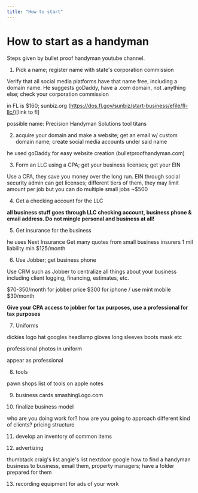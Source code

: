 ```yaml
---
title: "How to start"
---
```


# How to start as a handyman

Steps given by bullet proof handyman youtube channel.

1. Pick a name; register name with state's corporation commission

Verify that all social media platforms have that name free, including a domain name. 
He suggests goDaddy, have a .com domain, not .anything else; check your corporation commission

in FL is $160; sunbiz.org
(https://dos.fl.gov/sunbiz/start-business/efile/fl-llc/)[link to fl]


possible name:
    Precision Handyman Solutions
    tool titans
    

2. acquire your domain and make a website; get an email w/ custom domain name; create social media accounts under said name

he used goDaddy for easy website creation
(bulletproofhandyman.com)

3. Form an LLC using a CPA; get your business licenses; get your EIN

Use a CPA, they save you money over the long run.
EIN through social security admin
can get licenses; different tiers of them, they may limit amount per job but you can do multiple small jobs
~$500

4. Get a checking account for the LLC

**all business stuff goes through LLC checking account, business phone & email address. Do not mingle personal and business at all!**

5. Get insurance for the business

he uses Next Insurance
Get many quotes from small business insurers
1 mil liability min $125/month

6. Use Jobber; get business phone

Use CRM such as Jobber to centralize all things about your business including client logging, financing, estimates, etc. 

$70-350/month for jobber price
$300 for iphone / use mint mobile $30/month

**Give your CPA access to jobber for tax purposes, use a professional for tax purposes**

7. Uniforms 

dickies
logo
hat
googles
headlamp
gloves
long sleeves
boots
mask
etc

professional photos in uniform

appear as professional

8. tools

pawn shops
list of tools on apple notes

9. business cards
smashingLogo.com

10. finalize business model 

who are you doing work for?
how are you going to approach different kind of clients?
pricing structure

11. develop an inventory of common items

12. advertizing

thumbtack
craig's list
angie's list
nextdoor
google how to find a handyman
business to business, email them, property managers; have a folder prepared for them

13. recording equipment for ads of your work